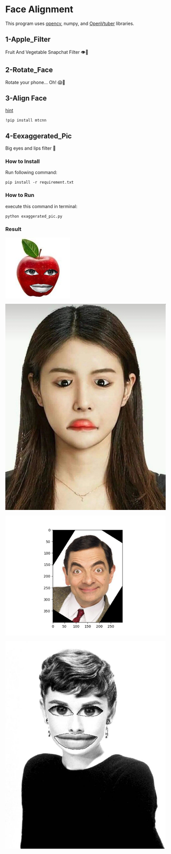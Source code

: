 # Face Alignment
This program uses [opencv](https://github.com/opencv/opencv),  numpy, and [OpenVtuber](https://github.com/1996scarlet/OpenVtuber/tree/master) libraries.

## 1-Apple_Filter
Fruit And Vegetable Snapchat Filter 👁🍌

## 2-Rotate_Face
Rotate your phone... Oh!  😱🤯

## 3-Align Face
[hint](https://github.com/Alireza-Akhavan/deep-face-recognition/blob/master/7_face-align-with-eyes.ipynb) 

```
!pip install mtcnn
```

## 4-Eexaggerated_Pic
Big eyes and lips filter 💋

### How to Install
Run following command:
```
pip install -r requirement.txt
```

### How to Run
execute this command in terminal:
```
python exaggerated_pic.py
```

### Result
![apple_filter](https://raw.githubusercontent.com/Farokhlagha/PyImageProcessing/main/PyIP30_FaceAlignment/output/apple_filter.jpg)

![rotate](https://raw.githubusercontent.com/Farokhlagha/PyImageProcessing/main/PyIP30_FaceAlignment/output/rotate.jpg)

![align](https://raw.githubusercontent.com/Farokhlagha/PyImageProcessing/main/PyIP30_FaceAlignment/output/align.png)

![exaggerated](https://raw.githubusercontent.com/Farokhlagha/PyImageProcessing/main/PyIP30_FaceAlignment/output/exaggerated.jpg)

